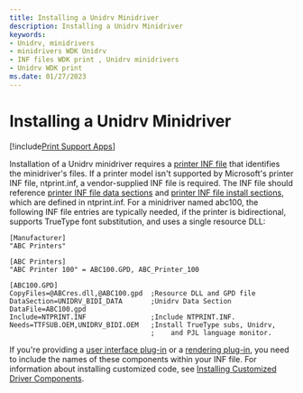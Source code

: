 ```yaml
---
title: Installing a Unidrv Minidriver
description: Installing a Unidrv Minidriver
keywords:
- Unidrv, minidrivers
- minidrivers WDK Unidrv
- INF files WDK print , Unidrv minidrivers
- Unidrv WDK print
ms.date: 01/27/2023
---
```


# Installing a Unidrv Minidriver

[!include[Print Support Apps](../includes/print-support-apps.md)]

Installation of a Unidrv minidriver requires a [printer INF file](printer-inf-files.md) that identifies the minidriver's files. If a printer model isn't supported by Microsoft's printer INF file, ntprint.inf, a vendor-supplied INF file is required. The INF file should reference [printer INF file data sections](printer-inf-file-data-sections.md) and [printer INF file install sections](printer-inf-file-install-sections.md), which are defined in ntprint.inf. For a minidriver named abc100, the following INF file entries are typically needed, if the printer is bidirectional, supports TrueType font substitution, and uses a single resource DLL:

```inf
[Manufacturer]
"ABC Printers"
 
[ABC Printers]
"ABC Printer 100" = ABC100.GPD, ABC_Printer_100
 
[ABC100.GPD]
CopyFiles=@ABCres.dll,@ABC100.gpd  ;Resource DLL and GPD file
DataSection=UNIDRV_BIDI_DATA       ;Unidrv Data Section
DataFile=ABC100.gpd
Include=NTPRINT.INF                ;Include NTPRINT.INF.
Needs=TTFSUB.OEM,UNIDRV_BIDI.OEM   ;Install TrueType subs, Unidrv,
                                   ;    and PJL language monitor.
```

If you're providing a [user interface plug-in](user-interface-plug-ins.md) or a [rendering plug-in](rendering-plug-ins.md), you need to include the names of these components within your INF file. For information about installing customized code, see [Installing Customized Driver Components](installing-customized-driver-components.md).
